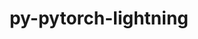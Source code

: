 ---
title: "py-pytorch-lightning"
layout: cache
categories: [package, develop-2024-08-04]
meta: {"versions": ["1.5.3", "2.0.7"], "compilers": ["apple-clang@=15.0.0", "gcc@=11.4.0"], "oss": ["ubuntu22.04", "ventura"], "platforms": ["darwin", "linux"], "targets": ["aarch64", "neoverse_v1", "x86_64_v3"], "stacks": ["e4s-neoverse_v1", "ml-darwin-aarch64-mps", "ml-linux-x86_64-cpu", "ml-linux-x86_64-cuda", "root"], "num_specs": 11, "num_specs_by_stack": {"root": 11, "ml-darwin-aarch64-mps": 3, "e4s-neoverse_v1": 1, "ml-linux-x86_64-cuda": 3, "ml-linux-x86_64-cpu": 3}}
spec_details: [{"hash": "g3a5rcl5yzb4eyuhsc6zq4z27kzfcjy6", "compiler": "apple-clang@=15.0.0", "versions": ["1.5.3"], "os": "ventura", "platform": "darwin", "target": "aarch64", "variants": ["build_system=python_pip"], "stacks": ["root", "ml-darwin-aarch64-mps"], "size": "-", "tarball": "https://binaries.spack.io/releases/develop-2024-08-04/build_cache/darwin-ventura-aarch64/apple-clang-15.0.0/py-pytorch-lightning-1.5.3/darwin-ventura-aarch64-apple-clang-15.0.0-py-pytorch-lightning-1.5.3-g3a5rcl5yzb4eyuhsc6zq4z27kzfcjy6.spack"}, {"hash": "qzct73uxzqo463htkz2zs3zkrexur6wb", "compiler": "apple-clang@=15.0.0", "versions": ["2.0.7"], "os": "ventura", "platform": "darwin", "target": "aarch64", "variants": ["build_system=python_pip"], "stacks": ["root", "ml-darwin-aarch64-mps"], "size": "-", "tarball": "https://binaries.spack.io/releases/develop-2024-08-04/build_cache/darwin-ventura-aarch64/apple-clang-15.0.0/py-pytorch-lightning-2.0.7/darwin-ventura-aarch64-apple-clang-15.0.0-py-pytorch-lightning-2.0.7-qzct73uxzqo463htkz2zs3zkrexur6wb.spack"}, {"hash": "u4cbbp2dqxepocnuwdjbyspuo4sjx6fn", "compiler": "apple-clang@=15.0.0", "versions": ["2.0.7"], "os": "ventura", "platform": "darwin", "target": "aarch64", "variants": ["build_system=python_pip"], "stacks": ["root", "ml-darwin-aarch64-mps"], "size": "-", "tarball": "https://binaries.spack.io/releases/develop-2024-08-04/build_cache/darwin-ventura-aarch64/apple-clang-15.0.0/py-pytorch-lightning-2.0.7/darwin-ventura-aarch64-apple-clang-15.0.0-py-pytorch-lightning-2.0.7-u4cbbp2dqxepocnuwdjbyspuo4sjx6fn.spack"}, {"hash": "g6tegvpm4vtbgjqlmwbtbrom4d25bgav", "compiler": "gcc@=11.4.0", "versions": ["1.5.3"], "os": "ubuntu22.04", "platform": "linux", "target": "neoverse_v1", "variants": ["build_system=python_pip"], "stacks": ["root", "e4s-neoverse_v1"], "size": "-", "tarball": "https://binaries.spack.io/releases/develop-2024-08-04/build_cache/linux-ubuntu22.04-neoverse_v1/gcc-11.4.0/py-pytorch-lightning-1.5.3/linux-ubuntu22.04-neoverse_v1-gcc-11.4.0-py-pytorch-lightning-1.5.3-g6tegvpm4vtbgjqlmwbtbrom4d25bgav.spack"}, {"hash": "2yjejez7lvipbfdtfmrhxva4fhqakfnk", "compiler": "gcc@=11.4.0", "versions": ["1.5.3"], "os": "ubuntu22.04", "platform": "linux", "target": "x86_64_v3", "variants": ["build_system=python_pip"], "stacks": ["root", "ml-linux-x86_64-cuda"], "size": "-", "tarball": "https://binaries.spack.io/releases/develop-2024-08-04/build_cache/linux-ubuntu22.04-x86_64_v3/gcc-11.4.0/py-pytorch-lightning-1.5.3/linux-ubuntu22.04-x86_64_v3-gcc-11.4.0-py-pytorch-lightning-1.5.3-2yjejez7lvipbfdtfmrhxva4fhqakfnk.spack"}, {"hash": "7iru7sbwy5sb2dqbxdtzevcxupycv3g6", "compiler": "gcc@=11.4.0", "versions": ["1.5.3"], "os": "ubuntu22.04", "platform": "linux", "target": "x86_64_v3", "variants": ["build_system=python_pip"], "stacks": ["root", "ml-linux-x86_64-cpu"], "size": "-", "tarball": "https://binaries.spack.io/releases/develop-2024-08-04/build_cache/linux-ubuntu22.04-x86_64_v3/gcc-11.4.0/py-pytorch-lightning-1.5.3/linux-ubuntu22.04-x86_64_v3-gcc-11.4.0-py-pytorch-lightning-1.5.3-7iru7sbwy5sb2dqbxdtzevcxupycv3g6.spack"}, {"hash": "hzj4uwlyzwjw5ej3h7wbhpbdfov66wow", "compiler": "gcc@=11.4.0", "versions": ["1.5.3"], "os": "ubuntu22.04", "platform": "linux", "target": "x86_64_v3", "variants": ["build_system=python_pip"], "stacks": ["root"], "size": "-", "tarball": "https://binaries.spack.io/releases/develop-2024-08-04/build_cache/linux-ubuntu22.04-x86_64_v3/gcc-11.4.0/py-pytorch-lightning-1.5.3/linux-ubuntu22.04-x86_64_v3-gcc-11.4.0-py-pytorch-lightning-1.5.3-hzj4uwlyzwjw5ej3h7wbhpbdfov66wow.spack"}, {"hash": "42kzzzpymujqiopjvjphmsydhs4vchcr", "compiler": "gcc@=11.4.0", "versions": ["2.0.7"], "os": "ubuntu22.04", "platform": "linux", "target": "x86_64_v3", "variants": ["build_system=python_pip"], "stacks": ["root", "ml-linux-x86_64-cuda"], "size": "-", "tarball": "https://binaries.spack.io/releases/develop-2024-08-04/build_cache/linux-ubuntu22.04-x86_64_v3/gcc-11.4.0/py-pytorch-lightning-2.0.7/linux-ubuntu22.04-x86_64_v3-gcc-11.4.0-py-pytorch-lightning-2.0.7-42kzzzpymujqiopjvjphmsydhs4vchcr.spack"}, {"hash": "kxw6io5ealhbvinbxe2nt7z4fxq5obki", "compiler": "gcc@=11.4.0", "versions": ["2.0.7"], "os": "ubuntu22.04", "platform": "linux", "target": "x86_64_v3", "variants": ["build_system=python_pip"], "stacks": ["root", "ml-linux-x86_64-cpu"], "size": "-", "tarball": "https://binaries.spack.io/releases/develop-2024-08-04/build_cache/linux-ubuntu22.04-x86_64_v3/gcc-11.4.0/py-pytorch-lightning-2.0.7/linux-ubuntu22.04-x86_64_v3-gcc-11.4.0-py-pytorch-lightning-2.0.7-kxw6io5ealhbvinbxe2nt7z4fxq5obki.spack"}, {"hash": "yrfaoy3v4bzrkqorwziuebjvsfgqbnqh", "compiler": "gcc@=11.4.0", "versions": ["2.0.7"], "os": "ubuntu22.04", "platform": "linux", "target": "x86_64_v3", "variants": ["build_system=python_pip"], "stacks": ["root", "ml-linux-x86_64-cpu"], "size": "-", "tarball": "https://binaries.spack.io/releases/develop-2024-08-04/build_cache/linux-ubuntu22.04-x86_64_v3/gcc-11.4.0/py-pytorch-lightning-2.0.7/linux-ubuntu22.04-x86_64_v3-gcc-11.4.0-py-pytorch-lightning-2.0.7-yrfaoy3v4bzrkqorwziuebjvsfgqbnqh.spack"}, {"hash": "gpkb4f4to3ifvjof7coixpp3hn7xnm65", "compiler": "gcc@=11.4.0", "versions": ["2.0.7"], "os": "ubuntu22.04", "platform": "linux", "target": "x86_64_v3", "variants": ["build_system=python_pip"], "stacks": ["root", "ml-linux-x86_64-cuda"], "size": "-", "tarball": "https://binaries.spack.io/releases/develop-2024-08-04/build_cache/linux-ubuntu22.04-x86_64_v3/gcc-11.4.0/py-pytorch-lightning-2.0.7/linux-ubuntu22.04-x86_64_v3-gcc-11.4.0-py-pytorch-lightning-2.0.7-gpkb4f4to3ifvjof7coixpp3hn7xnm65.spack"}]
---